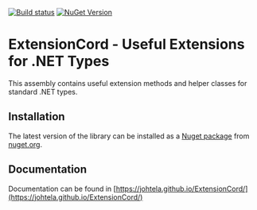 ﻿[![Build status](https://ci.appveyor.com/api/projects/status/gwtbg5j0tvde2kty?svg=true)](https://ci.appveyor.com/project/johtela/extensioncord)
[![NuGet Version](https://img.shields.io/nuget/v/ExtensionCord.svg)](https://www.nuget.org/packages/ExtensionCord)

# ExtensionCord - Useful Extensions for .NET Types

This assembly contains useful extension methods and helper classes for standard .NET types.

## Installation

The latest version of the library can be installed as a 
[Nuget package](https://www.nuget.org/packages/ExtensionCord) from [nuget.org](https://www.nuget.org/).

## Documentation

Documentation can be found in [https://johtela.github.io/ExtensionCord/](https://johtela.github.io/ExtensionCord/)